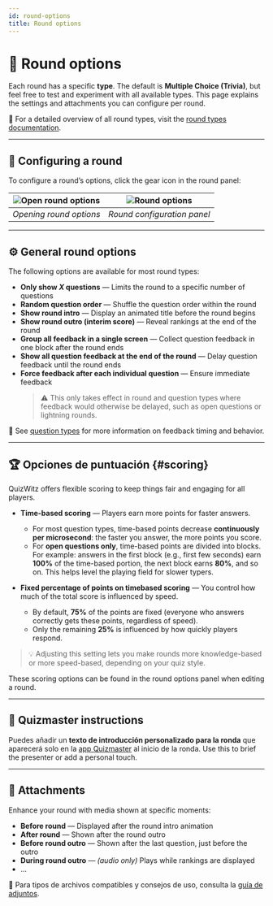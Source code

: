 ```yaml
---
id: round-options
title: Round options
---
```


# 🔄 Round options

Each round has a specific **type**. The default is **Multiple Choice (Trivia)**, but feel free to test and experiment with all available types. This page explains the settings and attachments you can configure per round.

📘 For a detailed overview of all round types, visit the [round types documentation](../round-types/000-round-types.md).

---

## 🔧 Configuring a round

To configure a round’s options, click the gear icon in the round panel:

| ![Open round options](/images/open-round-options.png) | ![Round options](/images/round-options.png) |
| :---------------------------------------------------: | :-----------------------------------------: |
|                _Opening round options_                |         _Round configuration panel_         |

---

## ⚙️ General round options

The following options are available for most round types:

- **Only show _X_ questions** — Limits the round to a specific number of questions
- **Random question order** — Shuffle the question order within the round
- **Show round intro** — Display an animated title before the round begins
- **Show round outro (interim score)** — Reveal rankings at the end of the round
- **Group all feedback in a single screen** — Collect question feedback in one block after the round ends
- **Show all question feedback at the end of the round** — Delay question feedback until the round ends
- **Force feedback after each individual question** — Ensure immediate feedback
  > ⚠️ This only takes effect in round and question types where feedback would otherwise be delayed, such as open questions or lightning rounds.

📘 See [question types](../question-types/000-question-types.md) for more information on feedback timing and behavior.

---

## 🏆 Opciones de puntuación {#scoring}

QuizWitz offers flexible scoring to keep things fair and engaging for all players.

- **Time-based scoring** — Players earn more points for faster answers.
  - For most question types, time-based points decrease **continuously per microsecond**: the faster you answer, the more points you score.
  - For **open questions only**, time-based points are divided into blocks. For example: answers in the first block (e.g., first few seconds) earn **100%** of the time-based portion, the next block earns **80%**, and so on. This helps level the playing field for slower typers.

- **Fixed percentage of points on timebased scoring** — You control how much of the total score is influenced by speed.
  - By default, **75%** of the points are fixed (everyone who answers correctly gets these points, regardless of speed).
  - Only the remaining **25%** is influenced by how quickly players respond.

> 💡 Adjusting this setting lets you make rounds more knowledge-based or more speed-based, depending on your quiz style.

These scoring options can be found in the round options panel when editing a round.

---

## 📜 Quizmaster instructions

Puedes añadir un **texto de introducción personalizado para la ronda** que aparecerá solo en la [app Quizmaster](../quizmaster/001-introduction.md) al inicio de la ronda. Use this to brief the presenter or add a personal touch.

---

## 📎 Attachments

Enhance your round with media shown at specific moments:

- **Before round** — Displayed after the round intro animation
- **After round** — Shown after the round outro
- **Before round outro** — Shown after the last question, just before the outro
- **During round outro** — _(audio only)_ Plays while rankings are displayed
- ...

📘 Para tipos de archivos compatibles y consejos de uso, consulta la [guía de adjuntos](../editor/006-attachments.md).

